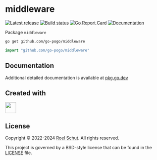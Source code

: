 middleware
==========
[![Latest release][latest-release-img]][latest-release-url]
[![Build status][build-status-img]][build-status-url]
[![Go Report Card][report-img]][report-url]
[![Documentation][doc-img]][doc-url]

[latest-release-img]: https://img.shields.io/github/release/go-pogo/middleware.svg?label=latest

[latest-release-url]: https://github.com/go-pogo/middleware/releases

[build-status-img]: https://github.com/go-pogo/middleware/actions/workflows/test.yml/badge.svg

[build-status-url]: https://github.com/go-pogo/middleware/actions/workflows/test.yml

[report-img]: https://goreportcard.com/badge/github.com/go-pogo/middleware

[report-url]: https://goreportcard.com/report/github.com/go-pogo/middleware

[doc-img]: https://godoc.org/github.com/go-pogo/middleware?status.svg

[doc-url]: https://pkg.go.dev/github.com/go-pogo/middleware


Package `middleware`

```sh
go get github.com/go-pogo/middleware
```

```go
import "github.com/go-pogo/middleware"
```

## Documentation

Additional detailed documentation is available at [pkg.go.dev][doc-url]

## Created with

<a href="https://www.jetbrains.com/?from=go-pogo" target="_blank"><img src="https://resources.jetbrains.com/storage/products/company/brand/logos/GoLand_icon.png" width="35" /></a>

## License

Copyright © 2022-2024 [Roel Schut](https://roelschut.nl). All rights reserved.

This project is governed by a BSD-style license that can be found in the [LICENSE](LICENSE) file.
